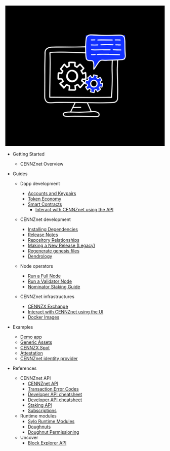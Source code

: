 ![Centrality](./images/cogs.png)

- Getting Started
    - CENNZnet Overview
- Guides
    - Dapp development
        - [Accounts and Keypairs](Guides/Dapp%20development/Accounts-and-Keypairs)
        - [Token Economy](Guides/Dapp%20development/Token-Economy)
        - [Smart Contracts](Guides/Dapp%20development/Using-Smart-Contracts-on-CENNZnet)
            - [Interact with CENNZnet using the API](Guides/Dapp%20development/Interact-with-CENNZnet--using-the-API)

    - CENNZnet development
        - [Installing Dependencies](Guides/CENNZnet%20development/Installing-Dependencies)
        - [Release Notes](Guides/CENNZnet%20development/Release-Notes)
        - [Repository Relationships](Guides/CENNZnet%20development/Repository-Relationships)
        - [Making a New Release (Legacy)](Guides/CENNZnet%20development/Making-a-New-Release)
        - [Regenerate genesis files](Guides/CENNZnet%20development/Regenerating-genesis-files-on-Release)
        - [Dendrology](Guides/CENNZnet%20development/Dendrology)

    - Node operators
        - [Run a Full Node](Guides/Node%20operators/Running-a-Full-Node)
        - [Run a Validator Node](Guides/Node%20operators/Validator-Guide)
        - [Nominator Staking Guide](Guides/Node%20operators/Nominator-Staking-Guide)

    - CENNZnet infrastructures
        - [CENNZX Exchange](Guides/CENNZnet%20infrastructures/CENNZX-Exchange)
        - [Interact with CENNZnet using the UI](Exploring-the-CENNZnet-UI)
        - [Docker Images](https://hub.docker.com/r/cennznet/cennznet/tags)

- Examples
    - [Demo app](Examples/Example-demo-app)
    - [Generic Assets](Examples/API-examples-Generic-Assets)
    - [CENNZX Spot](Examples/API-examples-CENNZX-Spot)
    - [Attestation](Examples/API-examples-Attestation)
    - [CENNZnet identity provider](https://github.com/cennznet/cennznet-identity-provider)


- References
    - CENNZnet API
        - [CENNZnet API](References/CENNZnet%20API/CENNZnet%20API)
        - [Transaction Error Codes](References/CENNZnet%20API/Transaction-Error-Codes)    
        - [Developer API cheatsheet](References/CENNZnet%20API/Developer-API-Cheatsheet)
        - [Developer API cheatsheet](References/CENNZnet%20API/Javascript-API-Reference)
        - [Staking API](References/CENNZnet%20API/Staking-API)
        - [Subscriptions](References/CENNZnet%20API/Subscriptions)        
    - Runtime modules
        - [Sylo Runtime Modules](References/Runtime%20modules/Sylo-Runtime-Modules)
        - [Doughnuts](References/Runtime%20modules/Doughnut)
        - [Doughnut Permissioning](References/Runtime%20modules/Doughnut-Permissioning)
    - Uncover
        - [Block Explorer API](References/Uncover/UncoverAPI)



